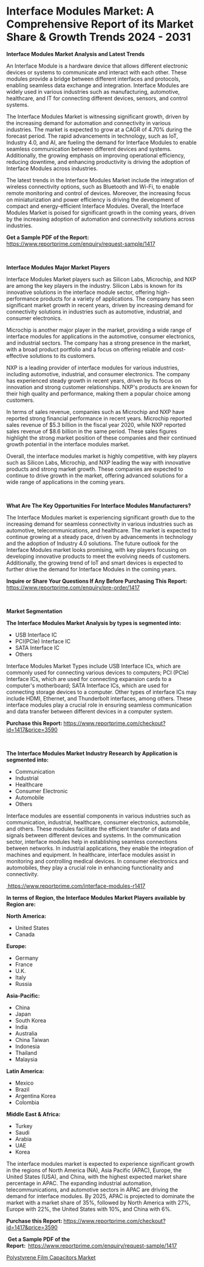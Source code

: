 <p><h1>Interface Modules Market: A Comprehensive Report of its Market Share & Growth Trends 2024 - 2031</h1></p><p><strong>Interface Modules Market Analysis and Latest Trends</strong></p>
<p><p>An Interface Module is a hardware device that allows different electronic devices or systems to communicate and interact with each other. These modules provide a bridge between different interfaces and protocols, enabling seamless data exchange and integration. Interface Modules are widely used in various industries such as manufacturing, automotive, healthcare, and IT for connecting different devices, sensors, and control systems.</p><p>The Interface Modules Market is witnessing significant growth, driven by the increasing demand for automation and connectivity in various industries. The market is expected to grow at a CAGR of 4.70% during the forecast period. The rapid advancements in technology, such as IoT, Industry 4.0, and AI, are fueling the demand for Interface Modules to enable seamless communication between different devices and systems. Additionally, the growing emphasis on improving operational efficiency, reducing downtime, and enhancing productivity is driving the adoption of Interface Modules across industries.</p><p>The latest trends in the Interface Modules Market include the integration of wireless connectivity options, such as Bluetooth and Wi-Fi, to enable remote monitoring and control of devices. Moreover, the increasing focus on miniaturization and power efficiency is driving the development of compact and energy-efficient Interface Modules. Overall, the Interface Modules Market is poised for significant growth in the coming years, driven by the increasing adoption of automation and connectivity solutions across industries.</p></p>
<p><strong>Get a Sample PDF of the Report:&nbsp;</strong> <a href="https://www.reportprime.com/enquiry/request-sample/1417">https://www.reportprime.com/enquiry/request-sample/1417</a></p>
<p>&nbsp;</p>
<p><strong>Interface Modules Major Market Players</strong></p>
<p><p>Interface Modules Market players such as Silicon Labs, Microchip, and NXP are among the key players in the industry. Silicon Labs is known for its innovative solutions in the interface module sector, offering high-performance products for a variety of applications. The company has seen significant market growth in recent years, driven by increasing demand for connectivity solutions in industries such as automotive, industrial, and consumer electronics.</p><p>Microchip is another major player in the market, providing a wide range of interface modules for applications in the automotive, consumer electronics, and industrial sectors. The company has a strong presence in the market, with a broad product portfolio and a focus on offering reliable and cost-effective solutions to its customers.</p><p>NXP is a leading provider of interface modules for various industries, including automotive, industrial, and consumer electronics. The company has experienced steady growth in recent years, driven by its focus on innovation and strong customer relationships. NXP's products are known for their high quality and performance, making them a popular choice among customers.</p><p>In terms of sales revenue, companies such as Microchip and NXP have reported strong financial performance in recent years. Microchip reported sales revenue of $5.3 billion in the fiscal year 2020, while NXP reported sales revenue of $8.6 billion in the same period. These sales figures highlight the strong market position of these companies and their continued growth potential in the interface modules market.</p><p>Overall, the interface modules market is highly competitive, with key players such as Silicon Labs, Microchip, and NXP leading the way with innovative products and strong market growth. These companies are expected to continue to drive growth in the market, offering advanced solutions for a wide range of applications in the coming years.</p></p>
<p>&nbsp;</p>
<p><strong>What Are The Key Opportunities For Interface Modules Manufacturers?</strong></p>
<p><p>The Interface Modules market is experiencing significant growth due to the increasing demand for seamless connectivity in various industries such as automotive, telecommunications, and healthcare. The market is expected to continue growing at a steady pace, driven by advancements in technology and the adoption of Industry 4.0 solutions. The future outlook for the Interface Modules market looks promising, with key players focusing on developing innovative products to meet the evolving needs of customers. Additionally, the growing trend of IoT and smart devices is expected to further drive the demand for Interface Modules in the coming years.</p></p>
<p><strong>Inquire or Share Your Questions If Any Before Purchasing This Report:</strong> <a href="https://www.reportprime.com/enquiry/pre-order/1417">https://www.reportprime.com/enquiry/pre-order/1417</a></p>
<p>&nbsp;</p>
<p><strong>Market Segmentation</strong></p>
<p><strong>The Interface Modules Market Analysis by types is segmented into:</strong></p>
<p><ul><li>USB Interface IC</li><li>PCI(PCIe) Interface IC</li><li>SATA Interface IC</li><li>Others</li></ul></p>
<p><p>Interface Modules Market Types include USB Interface ICs, which are commonly used for connecting various devices to computers; PCI (PCIe) Interface ICs, which are used for connecting expansion cards to a computer's motherboard; SATA Interface ICs, which are used for connecting storage devices to a computer. Other types of interface ICs may include HDMI, Ethernet, and Thunderbolt interfaces, among others. These interface modules play a crucial role in ensuring seamless communication and data transfer between different devices in a computer system.</p></p>
<p><strong>Purchase this Report:&nbsp;</strong><a href="https://www.reportprime.com/checkout?id=1417&price=3590">https://www.reportprime.com/checkout?id=1417&price=3590</a></p>
<p>&nbsp;</p>
<p><strong>The Interface Modules Market Industry Research by Application is segmented into:</strong></p>
<p><ul><li>Communication</li><li>Industrial</li><li>Healthcare</li><li>Consumer Electronic</li><li>Automobile</li><li>Others</li></ul></p>
<p><p>Interface modules are essential components in various industries such as communication, industrial, healthcare, consumer electronics, automobile, and others. These modules facilitate the efficient transfer of data and signals between different devices and systems. In the communication sector, interface modules help in establishing seamless connections between networks. In industrial applications, they enable the integration of machines and equipment. In healthcare, interface modules assist in monitoring and controlling medical devices. In consumer electronics and automobiles, they play a crucial role in enhancing functionality and connectivity.</p></p>
<p><a href="https://www.reportprime.com/interface-modules-r1417">&nbsp;https://www.reportprime.com/interface-modules-r1417</a></p>
<p><strong>In terms of Region, the Interface Modules Market Players available by Region are:</strong></p>
<p>
    <p> <strong> North America: </strong>
        <ul>
            <li>United States</li>
            <li>Canada</li>
        </ul>
        </p> 
    <p> <strong> Europe: </strong>
        <ul>
            <li>Germany</li>
            <li>France</li>
            <li>U.K.</li>
            <li>Italy</li>
            <li>Russia</li>
        </ul>
        </p> 
    <p> <strong> Asia-Pacific: </strong>
        <ul>
            <li>China</li>
            <li>Japan</li>
            <li>South Korea</li>
            <li>India</li>
            <li>Australia</li>
            <li>China Taiwan</li>
            <li>Indonesia</li>
            <li>Thailand</li>
            <li>Malaysia</li>
        </ul>
        </p> 
    <p> <strong> Latin America: </strong>
        <ul>
            <li>Mexico</li>
            <li>Brazil</li>
            <li>Argentina Korea</li>
            <li>Colombia</li>
        </ul>
        </p> 
    <p> <strong> Middle East & Africa: </strong>
        <ul>
            <li>Turkey</li>
            <li>Saudi</li>
            <li>Arabia</li>
            <li>UAE</li>
            <li>Korea</li>
        </ul>
    </p>
    </p>
<p><p>The interface modules market is expected to experience significant growth in the regions of North America (NA), Asia Pacific (APAC), Europe, the United States (USA), and China, with the highest expected market share percentage in APAC. The expanding industrial automation, telecommunications, and automotive sectors in APAC are driving the demand for interface modules. By 2025, APAC is projected to dominate the market with a market share of 35%, followed by North America with 27%, Europe with 22%, the United States with 10%, and China with 6%.</p></p>
<p><strong>Purchase this Report: </strong><a href="https://www.reportprime.com/checkout?id=1417&price=3590">https://www.reportprime.com/checkout?id=1417&price=3590</a></p>
<p>&nbsp;<strong>Get a Sample PDF of the Report:&nbsp;&nbsp;</strong><a href="https://www.reportprime.com/enquiry/request-sample/1417">https://www.reportprime.com/enquiry/request-sample/1417</a></p>
<p><strong></strong></p>
<p><p><a href="https://github.com/dx0328/Market-Research-Report-List-4/blob/main/polystyrene-film-capacitors-market.md">Polystyrene Film Capacitors Market</a></p></p>